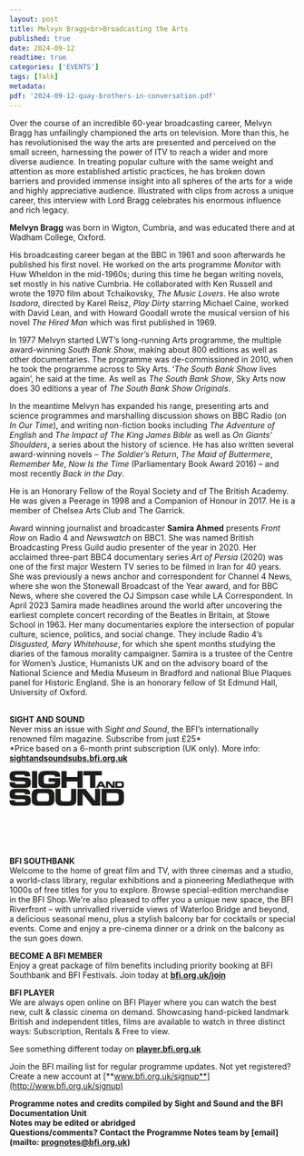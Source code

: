 ```yaml
---
layout: post
title: Melvyn Bragg<br>Broadcasting the Arts
published: true
date: 2024-09-12
readtime: true
categories: ['EVENTS']
tags: [Talk]
metadata: 
pdf: '2024-09-12-quay-brothers-in-conversation.pdf'
---
```


Over the course of an incredible 60-year broadcasting career, Melvyn Bragg has unfailingly championed the arts on television. More than this, he has revolutionised the way the arts are presented and perceived on the small screen, harnessing the power of ITV to reach a wider and more diverse audience. In treating popular culture with the same weight and attention as more established artistic practices, he has broken down barriers and provided immense insight into all spheres of the arts for a wide and highly appreciative audience. Illustrated with clips from across a unique career, this interview with Lord Bragg celebrates his enormous influence and rich legacy.

**Melvyn Bragg** was born in Wigton, Cumbria, and was educated there and at Wadham College, Oxford.

His broadcasting career began at the BBC in 1961 and soon afterwards he published his first novel. He worked on the arts programme _Monitor_ with Huw Wheldon in the mid-1960s; during this time he began writing novels, set mostly in his native Cumbria. He collaborated with Ken Russell and wrote the 1970 film about Tchaikovsky, _The Music Lovers_. He also wrote _Isadora_, directed by Karel Reisz, _Play Dirty_ starring Michael Caine, worked with David Lean, and with Howard Goodall wrote the musical version of his novel _The Hired Man_ which was first published in 1969.

In 1977 Melvyn started LWT’s long-running Arts programme, the multiple award-winning _South Bank Show_, making about 800 editions as well as other documentaries. The programme was de-commissioned in 2010, when he took the programme across to Sky Arts. ‘_The South Bank Show_ lives again’, he said at the time. As well as _The South Bank Show_, Sky Arts now does 30 editions a year of _The South Bank Show Originals_.

In the meantime Melvyn has expanded his range, presenting arts and science programmes and marshalling discussion shows on BBC Radio (on _In Our Time_), and writing non-fiction books including _The Adventure of English_ and _The Impact of The King James Bible_ as well as _On Giants’ Shoulders_, a series about the history of science. He has also written several award-winning novels – _The Soldier’s Return_, _The Maid of Buttermere_, _Remember Me_, _Now Is the Time_ (Parliamentary Book Award 2016) – and most recently _Back in the Day_.

He is an Honorary Fellow of the Royal Society and of The British Academy. He was given a Peerage in 1998 and a Companion of Honour in 2017. He is a member of Chelsea Arts Club and The Garrick.

Award winning journalist and broadcaster **Samira Ahmed** presents _Front Row_ on Radio 4 and _Newswatch_ on BBC1. She was named British Broadcasting Press Guild audio presenter of the year in 2020. Her acclaimed three-part BBC4 documentary series _Art of Persia_ (2020) was one of the first major Western TV series to be filmed in Iran for 40 years. She was previously a news anchor and correspondent for Channel 4 News, where she won the Stonewall Broadcast of the Year award, and for BBC News, where she covered the OJ Simpson case while LA Correspondent. In April 2023 Samira made headlines around the world after uncovering the earliest complete concert recording of the Beatles in Britain, at Stowe School in 1963. Her many documentaries explore the intersection of popular culture, science, politics, and social change. They include Radio 4’s _Disgusted, Mary Whitehouse_, for which she spent months studying the diaries of the famous morality campaigner. Samira is a trustee of the Centre for Women’s Justice, Humanists UK and on the advisory board of the National Science and Media Museum in Bradford and national Blue Plaques panel for Historic England. She is an honorary fellow of St Edmund Hall, University of Oxford.
<br><br>

**SIGHT AND SOUND**<br>
Never miss an issue with _Sight and Sound_, the BFI’s internationally renowned film magazine. Subscribe from just £25*<br>
*Price based on a 6-month print subscription (UK only). More info: [**sightandsoundsubs.bfi.org.uk**](https://sightandsoundsubs.bfi.org.uk/subscribe)

<img style="float: left;" src="/img/sight-and-sound.jpg" width="40%" height="40%"><br><br><br><br><br><br><br><br>

**BFI SOUTHBANK**  
Welcome to the home of great film and TV, with three cinemas and a studio, a world-class library, regular exhibitions and a pioneering Mediatheque with 1000s of free titles for you to explore. Browse special-edition merchandise in the BFI Shop.We&#39;re also pleased to offer you a unique new space, the BFI Riverfront – with unrivalled riverside views of Waterloo Bridge and beyond, a delicious seasonal menu, plus a stylish balcony bar for cocktails or special events. Come and enjoy a pre-cinema dinner or a drink on the balcony as the sun goes down.  

**BECOME A BFI MEMBER**  
Enjoy a great package of film benefits including priority booking at BFI Southbank and BFI Festivals. Join today at [**bfi.org.uk/join**](http://www.bfi.org.uk/join)  

**BFI PLAYER**  
 We are always open online on BFI Player where you can watch the best new, cult &amp; classic cinema on demand. Showcasing hand-picked landmark British and independent titles, films are available to watch in three distinct ways: Subscription, Rentals &amp; Free to view.  

See something different today on [**player.bfi.org.uk**](https://player.bfi.org.uk)  

Join the BFI mailing list for regular programme updates. Not yet registered? Create a new account at [**www.bfi.org.uk/signup**](http://www.bfi.org.uk/signup)

**Programme notes and credits compiled by Sight and Sound and the BFI Documentation Unit  
Notes may be edited or abridged  
Questions/comments? Contact the Programme Notes team by [email](mailto: prognotes@bfi.org.uk)**
<!--stackedit_data:
eyJoaXN0b3J5IjpbNTAxNjQzOTRdfQ==
-->